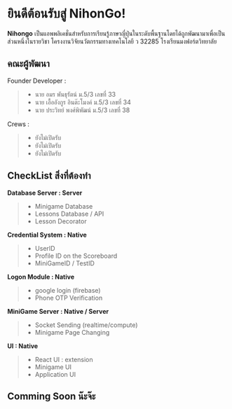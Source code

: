 # ยินดีต้อนรับสู่ NihonGo!
**Nihongo** เป็นแอพพลิเคชั่นสำหรับการเรียนรู้ภาษาญี่ปุ่นในระดับพื้นฐานโดยได้ถูกพัฒนามาเพื่อเป็นส่วนหนึ่งในรายวิชา โครงงานวิจัยนวัตกรรมทางเทคโนโลยี ว 32285 โรงเรียนมงฟอร์ตวิทยาลัย
## คณะผู้พัฒนา
Founder Developer :
> - นาย อมร พันธุรัตน์ ม.5/3 เลขที่ 33
> - นาย เอื้ออังกูร อินต๊ะโมงค์ ม.5/3 เลขที่ 34
> - นาย ประวิทย์ พงศ์พิพัฒน์ ม.5/3 เลขที่ 38

Crews :
> - ยังไม่เปิดรับ
> - ยังไม่เปิดรับ
> - ยังไม่เปิดรับ

## CheckList สิ่งที่ต้องทำ
**Database Server : Server**
> - Minigame Database
> - Lessons Database / API
> - Lesson Decorator

**Credential System : Native**
> - UserID
> - Profile ID on the Scoreboard
> - MiniGameID / TestID

**Logon Module : Native**
> - google login (firebase)
> - Phone OTP Verification

**MiniGame Server : Native / Server**
> - Socket Sending (realtime/compute)
> - Minigame Page Changing 

**UI : Native**
> - React UI : extension
> - Minigame UI
> - Application UI

## Comming Soon น๊ะจ๊ะ
